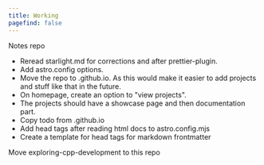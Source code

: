 ```yaml
---
title: Working
pagefind: false
---
```


Notes repo

-   Reread starlight.md for corrections and after prettier-plugin.
-   Add astro.config options.
-   Move the repo to .github.io. As this would make it easier to add projects and stuff like that in the future.
-   On homepage, create an option to "view projects".
-   The projects should have a showcase page and then documentation part.
-   Copy todo from .github.io
-   Add head tags after reading html docs to astro.config.mjs
-   Create a template for head tags for markdown frontmatter

Move exploring-cpp-development to this repo
